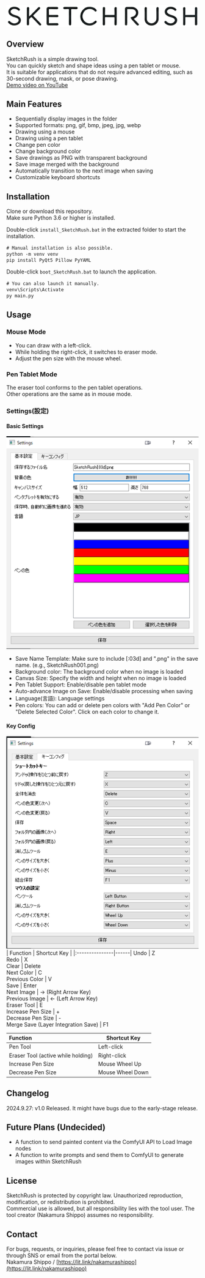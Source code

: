 ![SketchRushLogo](https://github.com/NakamuraShippo/SketchRush/blob/main/image/SketchRushLogo.png)

## Overview
SketchRush is a simple drawing tool.  
You can quickly sketch and shape ideas using a pen tablet or mouse.  
It is suitable for applications that do not require advanced editing, such as 30-second drawing, mask, or pose drawing.  
[Demo video on YouTube](https://youtu.be/DLPtTu0L4a0)  

## Main Features
- Sequentially display images in the folder  
- Supported formats: png, gif, bmp, jpeg, jpg, webp  
- Drawing using a mouse  
- Drawing using a pen tablet  
- Change pen color  
- Change background color  
- Save drawings as PNG with transparent background  
- Save image merged with the background  
- Automatically transition to the next image when saving  
- Customizable keyboard shortcuts  

## Installation
Clone or download this repository.  
Make sure Python 3.6 or higher is installed.  

Double-click `install_SketchRush.bat` in the extracted folder to start the installation.  
~~~
# Manual installation is also possible.
python -m venv venv
pip install PyQt5 Pillow PyYAML
~~~
Double-click `boot_SketchRush.bat` to launch the application.  
~~~
# You can also launch it manually.
venv\Scripts\Activate
py main.py
~~~

## Usage
### Mouse Mode  
- You can draw with a left-click.  
- While holding the right-click, it switches to eraser mode.  
- Adjust the pen size with the mouse wheel.  

### Pen Tablet Mode
The eraser tool conforms to the pen tablet operations.  
Other operations are the same as in mouse mode.  

### Settings(設定)
#### Basic Settings
![keyboardSCR](https://github.com/NakamuraShippo/SketchRush/blob/main/image/BasicSetting.png)  
- Save Name Template: Make sure to include [:03d] and ".png" in the save name. (e.g., SketchRush001.png)  
- Background color: The background color when no image is loaded  
- Canvas Size: Specify the width and height when no image is loaded  
- Pen Tablet Support: Enable/disable pen tablet mode  
- Auto-advance Image on Save: Enable/disable processing when saving  
- Language(言語): Language settings  
- Pen colors: You can add or delete pen colors with "Add Pen Color" or "Delete Selected Color". Click on each color to change it.  

#### Key Config
![keyboardSCR](https://github.com/NakamuraShippo/SketchRush/blob/main/image/KeyConfig.png)  
| Function | Shortcut Key |
|:---------------|------|
Undo | Z  
Redo | X  
Clear | Delete  
Next Color | C  
Previous Color | V  
Save | Enter  
Next Image | → (Right Arrow Key)  
Previous Image | ← (Left Arrow Key)  
Eraser Tool | E  
Increase Pen Size | +  
Decrease Pen Size | -  
Merge Save (Layer Integration Save) | F1  

| Function | Shortcut Key |
|:---------------|------|
Pen Tool | Left-click  
Eraser Tool (active while holding) | Right-click  
Increase Pen Size | Mouse Wheel Up  
Decrease Pen Size | Mouse Wheel Down  

## Changelog
2024.9.27: v1.0 Released. It might have bugs due to the early-stage release.

## Future Plans (Undecided)
- A function to send painted content via the ComfyUI API to Load Image nodes  
- A function to write prompts and send them to ComfyUI to generate images within SketchRush  

## License
SketchRush is protected by copyright law. Unauthorized reproduction, modification, or redistribution is prohibited.  
Commercial use is allowed, but all responsibility lies with the tool user. The tool creator (Nakamura Shippo) assumes no responsibility.  

## Contact
For bugs, requests, or inquiries, please feel free to contact via issue or through SNS or email from the portal below.  
Nakamura Shippo / [https://lit.link/nakamurashippo](https://lit.link/nakamurashippo)
